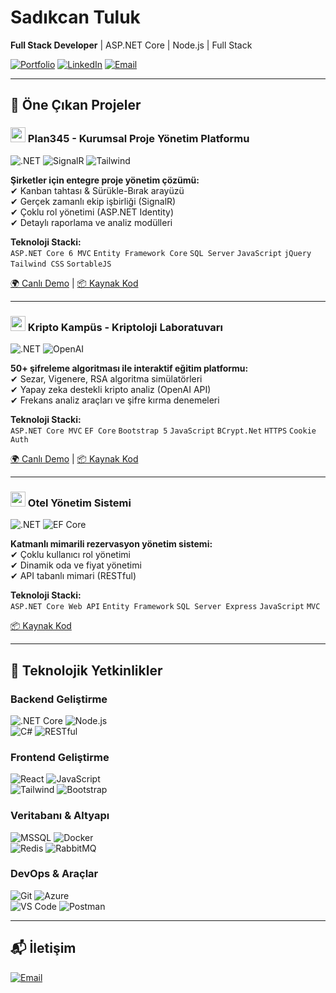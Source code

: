 # Sadıkcan Tuluk
**Full Stack Developer** | ASP.NET Core | Node.js | Full Stack

[![Portfolio](https://img.shields.io/badge/-Blog-4A154B?logo=vercel&logoColor=white)](https://sadikcantuluk.online)
[![LinkedIn](https://img.shields.io/badge/-LinkedIn-0A66C2?logo=linkedin)](https://www.linkedin.com/in/sad%C4%B1kcan-tuluk-b96616171/)
[![Email](https://img.shields.io/badge/-Email-D14836?logo=gmail)](mailto:sadikcantuluk@gmail.com)

---

## 🏅 Öne Çıkan Projeler

### <img src="https://img.icons8.com/color/48/000000/task-completed.png" width="24"/> Plan345 - Kurumsal Proje Yönetim Platformu
![.NET](https://img.shields.io/badge/-.NET%206-512BD4?logo=dotnet) ![SignalR](https://img.shields.io/badge/-SignalR-FF6C37?logo=dotnet) ![Tailwind](https://img.shields.io/badge/-Tailwind-06B6D4?logo=tailwindcss)

**Şirketler için entegre proje yönetim çözümü:**  
✔ Kanban tahtası & Sürükle-Bırak arayüzü  
✔ Gerçek zamanlı ekip işbirliği (SignalR)  
✔ Çoklu rol yönetimi (ASP.NET Identity)  
✔ Detaylı raporlama ve analiz modülleri  

**Teknoloji Stacki:**  
`ASP.NET Core 6 MVC` `Entity Framework Core` `SQL Server` `JavaScript` `jQuery` `Tailwind CSS` `SortableJS`  

[🌍 Canlı Demo](https://plan345.com/) | [📦 Kaynak Kod](https://github.com/sadikcantuluk/Plan345)

---

### <img src="https://img.icons8.com/color/48/000000/lock.png" width="24"/> Kripto Kampüs - Kriptoloji Laboratuvarı
![.NET](https://img.shields.io/badge/-.NET%206-512BD4?logo=dotnet) ![OpenAI](https://img.shields.io/badge/-OpenAI-412991?logo=openai)

**50+ şifreleme algoritması ile interaktif eğitim platformu:**  
✔ Sezar, Vigenere, RSA algoritma simülatörleri  
✔ Yapay zeka destekli kripto analiz (OpenAI API)  
✔ Frekans analiz araçları ve şifre kırma denemeleri  

**Teknoloji Stacki:**  
`ASP.NET Core MVC` `EF Core` `Bootstrap 5` `JavaScript` `BCrypt.Net` `HTTPS` `Cookie Auth`  

[🌍 Canlı Demo](https://https://kriptokampus.com/) | [📦 Kaynak Kod](https://github.com/sadikcantuluk)

---

### <img src="https://img.icons8.com/color/48/000000/booking.png" width="24"/> Otel Yönetim Sistemi
![.NET](https://img.shields.io/badge/-.NET%206-512BD4?logo=dotnet) ![EF Core](https://img.shields.io/badge/-EF%20Core-FF6C37?logo=dotnet)

**Katmanlı mimarili rezervasyon yönetim sistemi:**  
✔ Çoklu kullanıcı rol yönetimi  
✔ Dinamik oda ve fiyat yönetimi  
✔ API tabanlı mimari (RESTful)  

**Teknoloji Stacki:**  
`ASP.NET Core Web API` `Entity Framework` `SQL Server Express` `JavaScript` `MVC`  

[📦 Kaynak Kod](https://github.com/sadikcantuluk/HotelWebApi)

---

## 🔧 Teknolojik Yetkinlikler

### **Backend Geliştirme**
![.NET Core](https://img.shields.io/badge/-.NET%20Core-512BD4?logo=dotnet&logoColor=white) ![Node.js](https://img.shields.io/badge/-Node.js-339933?logo=nodedotjs&logoColor=white)  
![C#](https://img.shields.io/badge/-C%23-239120?logo=csharp&logoColor=white) ![RESTful](https://img.shields.io/badge/-REST-FF6C37?logo=dotnet&logoColor=white)

### **Frontend Geliştirme**
![React](https://img.shields.io/badge/-React-61DAFB?logo=react&logoColor=black) ![JavaScript](https://img.shields.io/badge/-JavaScript-F7DF1E?logo=javascript&logoColor=black)  
![Tailwind](https://img.shields.io/badge/-Tailwind-06B6D4?logo=tailwindcss&logoColor=white) ![Bootstrap](https://img.shields.io/badge/-Bootstrap-7952B3?logo=bootstrap&logoColor=white)

### **Veritabanı & Altyapı**
![MSSQL](https://img.shields.io/badge/-MSSQL-CC2927?logo=microsoftsqlserver&logoColor=white) ![Docker](https://img.shields.io/badge/-Docker-2496ED?logo=docker&logoColor=white)  
![Redis](https://img.shields.io/badge/-Redis-DC382D?logo=redis&logoColor=white) ![RabbitMQ](https://img.shields.io/badge/-RabbitMQ-FF6600?logo=rabbitmq&logoColor=white)

### **DevOps & Araçlar**
![Git](https://img.shields.io/badge/-Git-F05032?logo=git&logoColor=white) ![Azure](https://img.shields.io/badge/-Azure-0089D6?logo=microsoftazure&logoColor=white)  
![VS Code](https://img.shields.io/badge/-VS%20Code-007ACC?logo=visualstudiocode&logoColor=white) ![Postman](https://img.shields.io/badge/-Postman-FF6C37?logo=postman&logoColor=white)

---

## 📬 İletişim
[![Email](https://img.shields.io/badge/-sadikcantuluk@gmail.com-D14836?logo=gmail)](mailto:sadikcantuluk@gmail.com)
